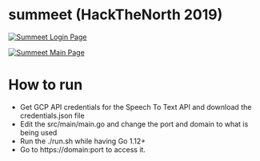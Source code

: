 # summeet (HackTheNorth 2019)

[![Summeet Login Page](https://i.ibb.co/3h8V1f4/53aa848af74a.jpg)](https://devpost.com/software/summeet)

[![Summeet Main Page](https://i.ibb.co/Ky5bmS7/bd3f9aa8bd37.jpg)](https://devpost.com/software/summeet)

# How to run
* Get GCP API credentials for the Speech To Text API and download the credentials.json file
* Edit the src/main/main.go and change the port and domain to what is being used
* Run the ./run.sh while having Go 1.12+
* Go to https://domain:port to access it.
